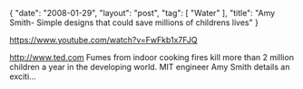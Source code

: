 {
   "date": "2008-01-29",
   "layout": "post",
   "tag": [
      "Water"
   ],
   "title": "Amy Smith- Simple designs that could save millions of childrens lives"
}

https://www.youtube.com/watch?v=FwFkb1x7FJQ  

http://www.ted.com Fumes from indoor cooking fires kill more than 2 million children a year in the developing world. MIT engineer Amy Smith details an exciti...